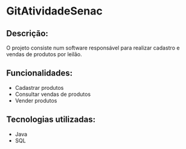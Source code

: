 # GitAtividadeSenac
## Descrição:
O projeto consiste num software responsável para realizar cadastro e vendas de produtos por leilão.

## Funcionalidades:
* Cadastrar produtos
* Consultar vendas de produtos
* Vender produtos

## Tecnologias utilizadas:
* Java
* SQL
